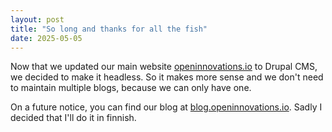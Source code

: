 ```yaml
---
layout: post
title: "So long and thanks for all the fish"
date: 2025-05-05
---
```


Now that we updated our main website [openinnovations.io](https://openinnovations.io) to Drupal CMS, we decided to make it headless. So it makes more sense and we don't need to maintain multiple blogs, because we can only have one.

On a future notice, you can find our blog at [blog.openinnovations.io](https://blog.openinnovations.io). Sadly I decided that I'll do it in finnish.
